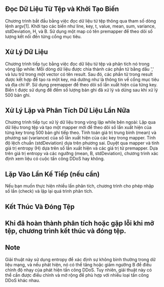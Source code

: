 ## Đọc Dữ Liệu Từ Tệp và Khởi Tạo Biến
Chương trình bắt đầu bằng việc đọc dữ liệu từ tệp thông qua tham số dòng lệnh argv[1].
Khởi tạo các biến như line, key, t, value, mean, sum, variance, stdDeviation, H, và B.
Sử dụng một map có tên premapper để theo dõi số lượng kết nối đến từng cổng mục tiêu.
## Xử Lý Dữ Liệu
Chương trình tiếp tục bằng việc đọc dữ liệu từ tệp và phân tích nó trong vòng lặp while:
Mỗi dòng dữ liệu được chia thành các phần tử bằng dấu ',' và lưu trữ trong một vector có tên result.
Sau đó, các phần tử trong result được kết hợp để tạo ra một key, mà dường như là thông tin về cổng mục tiêu và địa chỉ IP.
Sử dụng premapper để theo dõi số lần xuất hiện của từng key.
Biến t được sử dụng để đếm số lượng bản ghi đã xử lý và dừng sau khi xử lý 500 bản ghi.
## Xử Lý Lặp và Phân Tích Dữ Liệu Lần Nữa
Chương trình tiếp tục xử lý dữ liệu trong vòng lặp while bên ngoài:
Lặp qua dữ liệu trong tệp và tạo một mapper mới để theo dõi số lần xuất hiện của từng key trong 500 bản ghi tiếp theo.
Tính toán giá trị trung bình (mean) và phương sai (variance) của số lần xuất hiện của các key trong mapper.
Tính độ lệch chuẩn (stdDeviation) dựa trên phương sai.
Duyệt qua mapper và tính giá trị entropy (H) dựa trên số lần xuất hiện và các giá trị từ premapper.
Dựa trên giá trị entropy và các ngưỡng (mean, B, stdDeviation), chương trình xác định xem liệu có cuộc tấn công DDoS hay không.
## Lặp Vào Lần Kế Tiếp (nếu cần)
Nếu bạn muốn thực hiện nhiều lần phân tích, chương trình cho phép nhập số lần (check) và lặp lại quá trình phân tích.
## Kết Thúc Và Đóng Tệp
Khi đã hoàn thành phân tích hoặc gặp lỗi khi mở tệp, chương trình kết thúc và đóng tệp.
---
## Note
Giải thuật này sử dụng entropy để xác định sự không bình thường trong dữ liệu mạng, và nếu phát hiện, nó có thể tăng hoặc giảm ngưỡng B để điều chỉnh độ nhạy của phát hiện tấn công DDoS. 
Tuy nhiên, giải thuật này có thể cần được điều chỉnh và mở rộng để phù hợp với nhiều loại tấn công DDoS khác nhau.

